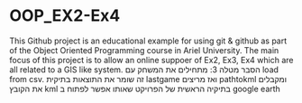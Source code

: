 # OOP_EX2-Ex4
This Github project is an educational example for using git & github as part of the Object Oriented Programming course in Ariel University. The main focus of this project is to allow an online suppoer of Ex2, Ex3, Ex4 which are all related to a GIS like system.
הסבר מטלה 3:
מתחילים את המשחק עם load from csv.
זה שומר את התוצאות בתיקית lastgame 
ואז מריצים pathtokml
ומקבלים את הקובץ kml
בתיקיה הראשית של הפרויקט שאותו אפשר לפתוח
ב google earth
